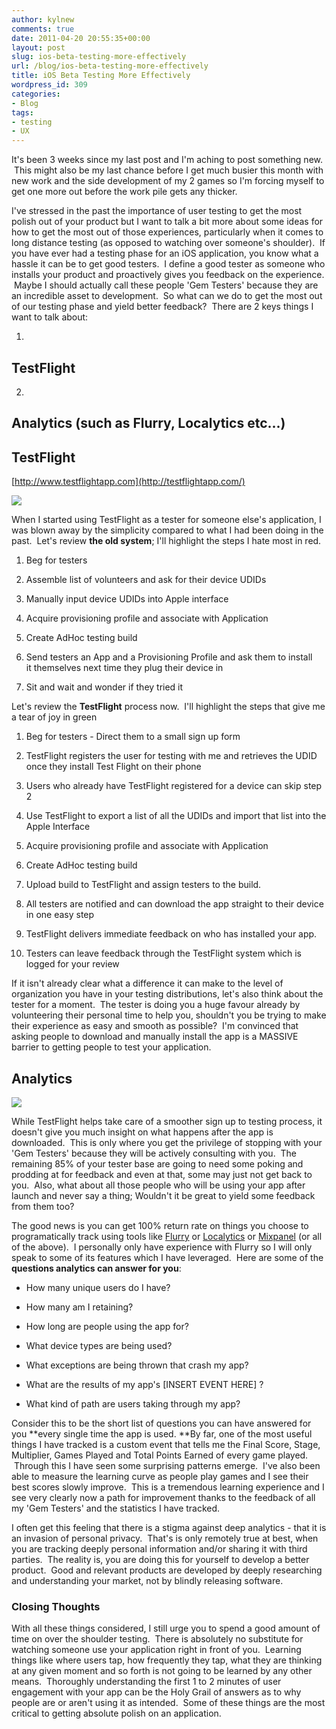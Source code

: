 ```yaml
---
author: kylnew
comments: true
date: 2011-04-20 20:55:35+00:00
layout: post
slug: ios-beta-testing-more-effectively
url: /blog/ios-beta-testing-more-effectively
title: iOS Beta Testing More Effectively
wordpress_id: 309
categories:
- Blog
tags:
- testing
- UX
---
```


It's been 3 weeks since my last post and I'm aching to post something new.  This might also be my last chance before I get much busier this month with new work and the side development of my 2 games so I'm forcing myself to get one more out before the work pile gets any thicker.

<!-- more -->

I've stressed in the past the importance of user testing to get the most polish out of your product but I want to talk a bit more about some ideas for how to get the most out of those experiences, particularly when it comes to long distance testing (as opposed to watching over someone's shoulder).  If you have ever had a testing phase for an iOS application, you know what a hassle it can be to get good testers.  I define a good tester as someone who installs your product and proactively gives you feedback on the experience.  Maybe I should actually call these people 'Gem Testers' because they are an incredible asset to development.  So what can we do to get the most out of our testing phase and yield better feedback?  There are 2 keys things I want to talk about:



	
  1. 


## TestFlight




	
  2. 


## Analytics (such as Flurry, Localytics etc...)







## TestFlight
[http://www.testflightapp.com](http://testflightapp.com/)




[![](http://kylnew.com/wp-content/uploads/2011/04/Screen-shot-2011-04-20-at-4.29.17-PM-300x42.png)](http://kylnew.com/wp-content/uploads/2011/04/Screen-shot-2011-04-20-at-4.29.17-PM.png)



When I started using TestFlight as a tester for someone else's application, I was blown away by the simplicity compared to what I had been doing in the past.  Let's review **the old system**; I'll highlight the steps I hate most in red.



	
  1. Beg for testers

	
  2. Assemble list of volunteers and ask for their device UDIDs

	
  3. Manually input device UDIDs into Apple interface

	
  4. Acquire provisioning profile and associate with Application

	
  5. Create AdHoc testing build

	
  6. Send testers an App and a Provisioning Profile and ask them to install it themselves next time they plug their device in

	
  7. Sit and wait and wonder if they tried it




Let's review the **TestFlight** process now.  I'll highlight the steps that give me a tear of joy in green



	
  1. Beg for testers - Direct them to a small sign up form

	
  2. TestFlight registers the user for testing with me and retrieves the UDID once they install Test Flight on their phone

	
  3. Users who already have TestFlight registered for a device can skip step 2

	
  4. Use TestFlight to export a list of all the UDIDs and import that list into the Apple Interface

	
  5. Acquire provisioning profile and associate with Application

	
  6. Create AdHoc testing build

	
  7. Upload build to TestFlight and assign testers to the build.

	
  8. All testers are notified and can download the app straight to their device in one easy step

	
  9. TestFlight delivers immediate feedback on who has installed your app.

	
  10. Testers can leave feedback through the TestFlight system which is logged for your review


If it isn't already clear what a difference it can make to the level of organization you have in your testing distributions, let's also think about the tester for a moment.  The tester is doing you a huge favour already by volunteering their personal time to help you, shouldn't you be trying to make their experience as easy and smooth as possible?  I'm convinced that asking people to download and manually install the app is a MASSIVE barrier to getting people to test your application.


## Analytics


[![](http://kylnew.com/wp-content/uploads/2011/04/Screen-shot-2011-04-20-at-4.27.03-PM-300x189.png)](http://kylnew.com/wp-content/uploads/2011/04/Screen-shot-2011-04-20-at-4.27.03-PM.png)

While TestFlight helps take care of a smoother sign up to testing process, it doesn't give you much insight on what happens after the app is downloaded.  This is only where you get the privilege of stopping with your 'Gem Testers' because they will be actively consulting with you.  The remaining 85% of your tester base are going to need some poking and prodding at for feedback and even at that, some may just not get back to you.  Also, what about all those people who will be using your app after launch and never say a thing; Wouldn't it be great to yield some feedback from them too?

The good news is you can get 100% return rate on things you choose to programatically track using tools like [Flurry](http://www.flurry.com/) or [Localytics](http://www.localytics.com/) or [Mixpanel](http://mixpanel.com/) (or all of the above).  I personally only have experience with Flurry so I will only speak to some of its features which I have leveraged.  Here are some of the **questions analytics can answer for you**:



	
  * How many unique users do I have?

	
  * How many am I retaining?

	
  * How long are people using the app for?

	
  * What device types are being used?

	
  * What exceptions are being thrown that crash my app?

	
  * What are the results of my app's [INSERT EVENT HERE] ?

	
  * What kind of path are users taking through my app?


Consider this to be the short list of questions you can have answered for you **every single time the app is used. **By far, one of the most useful things I have tracked is a custom event that tells me the Final Score, Stage, Multiplier, Games Played and Total Points Earned of every game played.  Through this I have seen some surprising patterns emerge.  I've also been able to measure the learning curve as people play games and I see their best scores slowly improve.  This is a tremendous learning experience and I see very clearly now a path for improvement thanks to the feedback of all my 'Gem Testers' and the statistics I have tracked.

I often get this feeling that there is a stigma against deep analytics - that it is an invasion of personal privacy.  That's is only remotely true at best, when you are tracking deeply personal information and/or sharing it with third parties.  The reality is, you are doing this for yourself to develop a better product.  Good and relevant products are developed by deeply researching and understanding your market, not by blindly releasing software.


### Closing Thoughts


With all these things considered, I still urge you to spend a good amount of time on over the shoulder testing.  There is absolutely no substitute for watching someone use your application right in front of you.  Learning things like where users tap, how frequently they tap, what they are thinking at any given moment and so forth is not going to be learned by any other means.  Thoroughly understanding the first 1 to 2 minutes of user engagement with your app can be the Holy Grail of answers as to why people are or aren't using it as intended.  Some of these things are the most critical to getting absolute polish on an application.
